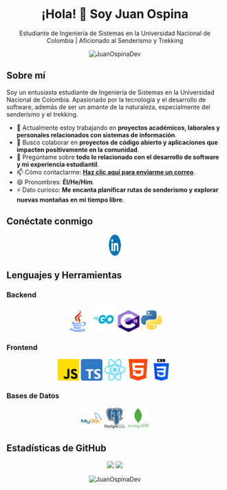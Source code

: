 <h1 align="center">¡Hola! 👋 Soy Juan Ospina</h1>
<p align="center">Estudiante de Ingeniería de Sistemas en la Universidad Nacional de Colombia | Aficionado al Senderismo y Trekking</p>

<p align="center">
  <img src="https://komarev.com/ghpvc/?username=JuanOspinaDev&label=Vistas%20del%20perfil&color=blue&style=flat-square" alt="JuanOspinaDev" />
</p>

## Sobre mí
Soy un entusiasta estudiante de Ingeniería de Sistemas en la Universidad Nacional de Colombia. Apasionado por la tecnología y el desarrollo de software, además de ser un amante de la naturaleza, especialmente del senderismo y el trekking.

- 🔭 Actualmente estoy trabajando en **proyectos académicos, laborales y personales relacionados con sistemas de información**.
- 👯 Busco colaborar en **proyectos de código abierto y aplicaciones que impacten positivamente en la comunidad**.
- 💬 Pregúntame sobre **todo lo relacionado con el desarrollo de software y mi experiencia estudiantil**.
- 📫 Cómo contactarme: **[Haz clic aquí para enviarme un correo](mailto:juanospinadev@example.com)**.
- 😄 Pronombres: **Él/He/Him**.
- ⚡ Dato curioso: **Me encanta planificar rutas de senderismo y explorar nuevas montañas en mi tiempo libre**.

## Conéctate conmigo
<p align="center">
  <a href="https://www.linkedin.com/in/juanospinaos/"><img src="LinkedIn.png" alt="LinkedIn" width="50" height="50"/></a>
</p>

## Lenguajes y Herramientas
### Backend
<p align="center">
  <!-- Agrega los íconos de tus habilidades aquí, asegúrate de subir los íconos a tu repositorio o usar enlaces directos -->
  <img src="Java.png" alt="Java" width="50" height="50"/>
  <img src="Go.png" alt="Go" width="60" height="60"/>
  <img src="c-sharp.png" alt="C#" width="50" height="50"/>
  <img src="Python.png" alt="Python" width="50" height="50"/>
</p>

### Frontend
<p align="center">
  <img src="Javascript.png" alt="JavaScript" width="50" height="50"/>
  <img src="Typescript.png" alt="TypeScript" width="50" height="50"/>
  <img src="React.png" alt="React" width="50" height="50"/>
  <img src="html.png" alt="HTML" width="50" height="50"/>
  <img src="css.png" alt="CSS" width="50" height="50"/>
</p>

### Bases de Datos
<p align="center">
  <img src="MySQL.png" alt="MySQL" width="50" height="50"/>
  <img src="PostgreSQL.png" alt="PostgreSQL" width="50" height="50"/>
  <img src="Mongodb.png" alt="MongoDB" width="50" height="50"/>
</p>

## Estadísticas de GitHub
<p align="center">
  <img width="48%" src="https://github-readme-stats.vercel.app/api?username=JuanOspinaDev&show_icons=true&theme=light" />
  <img width="48%" src="https://github-readme-stats.vercel.app/api/top-langs/?username=JuanOspinaDev&layout=compact&theme=light" />
</p>

<p align="center">
  <img src="https://github-readme-streak-stats.herokuapp.com/?user=JuanOspinaDev&theme=light" alt="JuanOspinaDev" />
</p>
